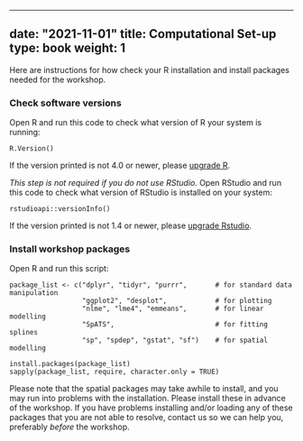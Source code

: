 
---
date: "2021-11-01"
title: Computational Set-up
type: book
weight: 1
---

Here are instructions for how check your R installation and install packages needed for the workshop.  

### Check software versions 

Open R and run this code to check what version of R your system is running: 
```
R.Version()
```
If the version printed is not 4.0 or newer, please [upgrade R](https://cran.r-project.org/). 

*This step is not required if you do not use RStudio.* Open RStudio and run this code to check what version of RStudio is installed on your system: 

```
rstudioapi::versionInfo()
```

If the version printed is not 1.4 or newer, please [upgrade Rstudio](https://www.rstudio.com/products/rstudio/download/). 


### Install workshop packages 

Open R and run this script:  
```
package_list <- c("dplyr", "tidyr", "purrr",       # for standard data manipulation
                  "ggplot2", "desplot",            # for plotting
                  "nlme", "lme4", "emmeans",       # for linear modelling
                  "SpATS",                         # for fitting splines
                  "sp", "spdep", "gstat", "sf")    # for spatial modelling

install.packages(package_list)
sapply(package_list, require, character.only = TRUE)
```

Please note that the spatial packages may take awhile to install, and you may run into problems with the installation. Please install these in advance of the workshop. If you have problems installing and/or loading any of these packages that you are not able to resolve, contact us so we can help you, preferably *before* the workshop.

